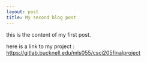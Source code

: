 ```yaml
---
layout: post
title: My second blog post
---
```


this is the content of my first post.

here is a link to my project :  https://gitlab.bucknell.edu/mls055/csci205finalproject 
